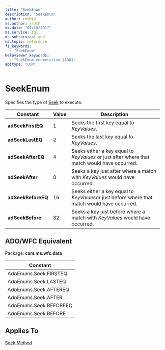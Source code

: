 ```yaml
---
title: "SeekEnum"
description: "SeekEnum"
author: rothja
ms.author: jroth
ms.date: "01/19/2017"
ms.service: sql
ms.subservice: ado
ms.topic: reference
f1_keywords:
  - "SeekEnum"
helpviewer_keywords:
  - "SeekEnum enumeration [ADO]"
apitype: "COM"
---
```

# SeekEnum
Specifies the type of [Seek](./seek-method.md) to execute.  
  
|Constant|Value|Description|  
|--------------|-----------|-----------------|  
|**adSeekFirstEQ**|1|Seeks the first key equal to *KeyValues*.|  
|**adSeekLastEQ**|2|Seeks the last key equal to *KeyValues*.|  
|**adSeekAfterEQ**|4|Seeks either a key equal to *KeyValues* or just after where that match would have occurred.|  
|**adSeekAfter**|8|Seeks a key just after where a match with *KeyValues* would have occurred.|  
|**adSeekBeforeEQ**|16|Seeks either a key equal to *KeyValues*or just before where that match would have occurred.|  
|**adSeekBefore**|32|Seeks a key just before where a match with *KeyValues* would have occurred.|  
  
## ADO/WFC Equivalent  
 Package: **com.ms.wfc.data**  
  
|Constant|  
|--------------|  
|AdoEnums.Seek.FIRSTEQ|  
|AdoEnums.Seek.LASTEQ|  
|AdoEnums.Seek.AFTEREQ|  
|AdoEnums.Seek.AFTER|  
|AdoEnums.Seek.BEFOREEQ|  
|AdoEnums.Seek.BEFORE|  
  
## Applies To  
 [Seek Method](./seek-method.md)